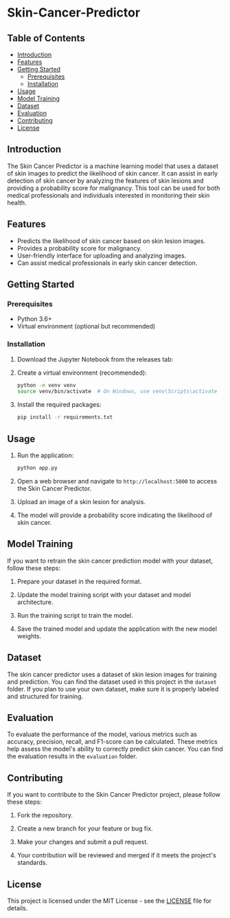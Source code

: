 # Skin-Cancer-Predictor

## Table of Contents

- [Introduction](#introduction)
- [Features](#features)
- [Getting Started](#getting-started)
  - [Prerequisites](#prerequisites)
  - [Installation](#installation)
- [Usage](#usage)
- [Model Training](#model-training)
- [Dataset](#dataset)
- [Evaluation](#evaluation)
- [Contributing](#contributing)
- [License](#license)

## Introduction

The Skin Cancer Predictor is a machine learning model that uses a dataset of skin images to predict the likelihood of skin cancer. It can assist in early detection of skin cancer by analyzing the features of skin lesions and providing a probability score for malignancy. This tool can be used for both medical professionals and individuals interested in monitoring their skin health.

## Features

- Predicts the likelihood of skin cancer based on skin lesion images.
- Provides a probability score for malignancy.
- User-friendly interface for uploading and analyzing images.
- Can assist medical professionals in early skin cancer detection.

## Getting Started

### Prerequisites

- Python 3.6+
- Virtual environment (optional but recommended)

### Installation

1. Download the Jupyter Notebook from the releases tab:

  

2. Create a virtual environment (recommended):

   ```bash
   python -m venv venv
   source venv/bin/activate  # On Windows, use venv\Scripts\activate
   ```

3. Install the required packages:

   ```bash
   pip install -r requirements.txt
   ```

## Usage

1. Run the application:

   ```bash
   python app.py
   ```

2. Open a web browser and navigate to `http://localhost:5000` to access the Skin Cancer Predictor.

3. Upload an image of a skin lesion for analysis.

4. The model will provide a probability score indicating the likelihood of skin cancer.

## Model Training

If you want to retrain the skin cancer prediction model with your dataset, follow these steps:

1. Prepare your dataset in the required format.

2. Update the model training script with your dataset and model architecture.

3. Run the training script to train the model.

4. Save the trained model and update the application with the new model weights.

## Dataset

The skin cancer predictor uses a dataset of skin lesion images for training and prediction. You can find the dataset used in this project in the `dataset` folder. If you plan to use your own dataset, make sure it is properly labeled and structured for training.

## Evaluation

To evaluate the performance of the model, various metrics such as accuracy, precision, recall, and F1-score can be calculated. These metrics help assess the model's ability to correctly predict skin cancer. You can find the evaluation results in the `evaluation` folder.

## Contributing

If you want to contribute to the Skin Cancer Predictor project, please follow these steps:

1. Fork the repository.

2. Create a new branch for your feature or bug fix.

3. Make your changes and submit a pull request.

4. Your contribution will be reviewed and merged if it meets the project's standards.

## License

This project is licensed under the MIT License - see the [LICENSE](LICENSE) file for details.
